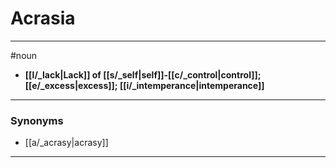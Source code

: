 # Acrasia
---
#noun
- **[[l/_lack|Lack]] of [[s/_self|self]]-[[c/_control|control]]; [[e/_excess|excess]]; [[i/_intemperance|intemperance]]**
---
### Synonyms
- [[a/_acrasy|acrasy]]
---
